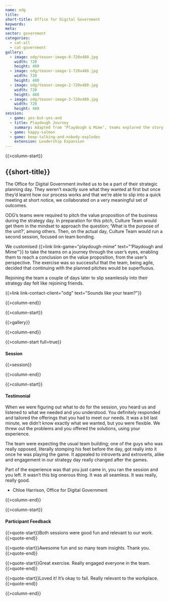 ```yaml
---
name: odg
title:
short-title: Office for Digital Government
keywords:
meta:
sector: government
categories:
  - cat-all
  - cat-government
gallery:
  - image: odg/teaser-image-0-720x480.jpg
    width: 720
    height: 480
  - image: odg/teaser-image-1-720x480.jpg
    width: 720
    height: 480
  - image: odg/teaser-image-2-720x480.jpg
    width: 720
    height: 480
  - image: odg/teaser-image-3-720x480.jpg
    width: 720
    height: 480
session:
  - game: yes-but-yes-and
  - title: Playdough Journey
    summary: Adapted from ‘Playdough & Mime’, teams explored the story of a particular character and the way they interacted with government services. From there, they examined the core needs of that user and then presented the unit’s value proposition with graphical and verbal components. This game is a great introduction to design thinking, for those unfamiliar with the principles and processes.
  - game: happy-salmon
  - game: keep-talking-and-nobody-explodes 
    extension: Leadership Expansion
---
```

{{>column-start}}

## {{short-title}}

The Office for Digital Government invited us to be a part of their strategic planning day. They weren’t exactly sure what they wanted at first but once they’d learnt how our process works and that we’re able to slip into a quick meeting at short notice, we collaborated on a very meaningful set of outcomes.

ODG’s teams were required to pitch the value proposition of the business during the strategy day. In preparation for this pitch, Culture Team would get them in the mindset to approach the question; ‘What is the purpose of the unit?’, among others. Then, on the actual day, Culture Team would run a second session, focused on team bonding.

We customised {{>link link-game="playdough-mime" text="‘Playdough and Mime’"}} to take the teams on a journey through the user’s eyes, enabling them to reach a conclusion on the value proposition, from the user’s perspective. The exercise was so successful that the team, being agile, decided that continuing with the planned pitches would be superfluous.

Rejoining the team a couple of days later to slip seamlessly into their strategy day felt like rejoining friends.

{{>link link-contact-client="odg" text="Sounds like your team?"}}

{{>column-end}}

{{>column-start}}

{{>gallery}}

{{>column-end}}

{{>column-start full=true}}

#### Session

{{>session}}

{{>column-end}}

{{>column-start}}

#### Testimonial

When we were figuring out what to do for the session, you heard us and listened to what we needed and you understood. You definitely responded and tailored the offerings that you had to meet our needs. It was a bit last minute, we didn’t know exactly what we wanted, but you were flexible. We threw out the problems and you offered the solutions, using your experience.

The team were expecting the usual team building; one of the guys who was
really opposed, literally stomping his feet before the day, got really into it once he was playing the game. It appealed to introverts and extroverts, alike and engagement in our strategy day really changed after the games.

Part of the experience was that you just came in, you ran the session and you left. It wasn’t this big onerous thing. It was all seamless. It was really, really good.

* Chloe Harrison, Office for Digital Government

{{>column-end}}

{{>column-start}}

#### Participant Feedback

{{>quote-start}}Both sessions were good fun and relevant to our work.{{>quote-end}}

{{>quote-start}}Awesome fun and so many team insights. Thank you.{{>quote-end}}

{{>quote-start}}Great exercise. Really engaged everyone in the team.{{>quote-end}}

{{>quote-start}}Loved it! It’s okay to fail. Really relevant to the workplace.{{>quote-end}}

{{>column-end}}